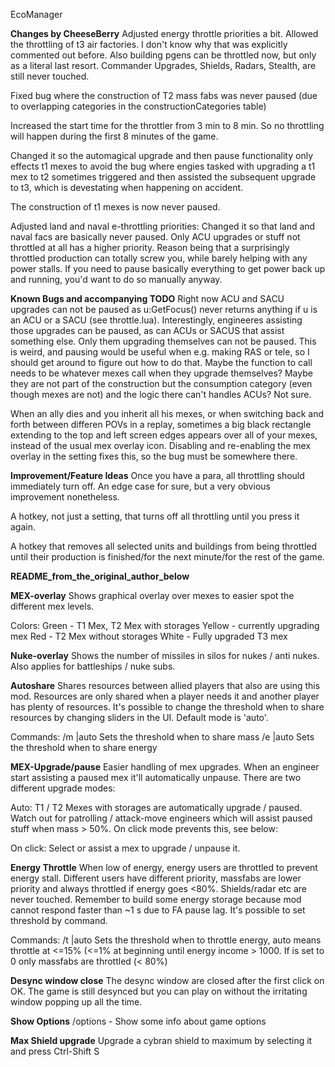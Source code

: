 EcoManager

__Changes by CheeseBerry__
Adjusted energy throttle priorities a bit.
Allowed the throttling of t3 air factories. I don't know why that was explicitly commented out before.
Also building pgens can be throttled now, but only as a literal last resort.
Commander Upgrades, Shields, Radars, Stealth, are still never touched.

Fixed bug where the construction of T2 mass fabs was never paused (due to overlapping categories in the constructionCategories table)

Increased the start time for the throttler from 3 min to 8 min. So no throttling will happen during the first 8 minutes of the game.

Changed it so the automagical upgrade and then pause functionality only effects t1 mexes to avoid the bug where engies tasked with upgrading a t1 mex to t2 sometimes triggered and then assisted the subsequent upgrade to t3, which is devestating when happening on accident.

The construction of t1 mexes is now never paused.

Adjusted land and naval e-throttling priorities:
Changed it so that land and naval facs are basically never paused. Only ACU upgrades or stuff not throttled at all has a higher priority. Reason being that a surprisingly throttled production can totally screw you, while barely helping with any power stalls. If you need to pause basically everything to get power back up and running, you'd want to do so manually anyway.

__Known Bugs and accompanying TODO__
Right now ACU and SACU upgrades can not be paused as u:GetFocus() never returns anything if u is an ACU or a SACU (see throttle.lua). Interestingly, engineeres assisting those upgrades can be paused, as can ACUs or SACUS that assist something else. Only them upgrading themselves can not be paused. This is weird, and pausing would be useful when e.g. making RAS or tele, so I should get around to figure out how to do that. Maybe the function to call needs to be whatever mexes call when they upgrade themselves? Maybe they are not part of the construction but the consumption category (even though mexes are not) and the logic there can't handles ACUs? Not sure.

When an ally dies and you inherit all his mexes, or when switching back and forth between differen POVs in a replay, sometimes a big black rectangle extending to the top and left screen edges appears over all of your mexes, instead of the usual mex overlay icon. Disabling and re-enabling the mex overlay in the setting fixes this, so the bug must be somewhere there.

__Improvement/Feature Ideas__
Once you have a para, all throttling should immediately turn off. An edge case for sure, but a very obvious improvement nonetheless. 

A hotkey, not just a setting, that turns off all throttling until you press it again.

A hotkey that removes all selected units and buildings from being throttled until their production is finished/for the next minute/for the rest of the game.

__README_from_the_original_author_below__

__MEX-overlay__
Shows graphical overlay over mexes to easier spot the different mex levels.

Colors:
Green - T1 Mex, T2 Mex with storages
Yellow - currently upgrading mex
Red - T2 Mex without storages
White - Fully upgraded T3 mex

__Nuke-overlay__ 
Shows the number of missiles in silos for nukes / anti nukes. Also applies for battleships / nuke subs.

__Autoshare__
Shares resources between allied players that also are using this mod. Resources are only shared when a player needs it and another player has plenty of resources.
It's possible to change the threshold when to share resources by changing sliders in the UI. Default mode is 'auto'.

Commands:
/m <amount>|auto
Sets the threshold when to share mass
/e <amount>|auto
Sets the threshold when to share energy

__MEX-Upgrade/pause__
Easier handling of mex upgrades. When an engineer start assisting a paused mex it'll automatically unpause. There are two different upgrade modes:

Auto:
T1 / T2 Mexes with storages are automatically upgrade / paused. Watch out for patrolling / attack-move engineers which will assist paused stuff when mass > 50%.
On click mode prevents this, see below:

On click:
Select or assist a mex to upgrade / unpause it.

__Energy Throttle__
When low of energy, energy users are throttled to prevent energy stall. Different users have different priority, massfabs are lower priority and always throttled if energy goes <80%. 
Shields/radar etc are never touched. Remember to build some energy storage because mod cannot respond faster than ~1 s due to FA pause lag. It's possible to set threshold by command. 

Commands:
/t <amount>|auto
Sets the threshold when to throttle energy, auto means throttle at <=15% (<=1% at beginning until energy income > 1000.
If <amount> is set to 0 only massfabs are throttled (< 80%)


__Desync window close__
The desync window are closed after the first click on OK. The game is still desynced but you can play on without the irritating window popping up all the time.

__Show Options__
/options - Show some info about game options

__Max Shield upgrade__
Upgrade a cybran shield to maximum by selecting it and press Ctrl-Shift S

